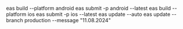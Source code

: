 eas build --platform android
eas submit -p android --latest
eas build --platform ios
eas submit -p ios --latest
eas update --auto
eas update --branch production --message "11.08.2024"
